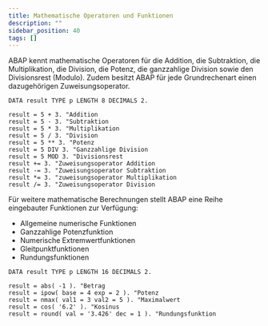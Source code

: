 ```yaml
---
title: Mathematische Operatoren und Funktionen
description: ""
sidebar_position: 40
tags: []
---
```


ABAP kennt mathematische Operatoren für die Addition, die Subtraktion, die Multiplikation, die
Division, die Potenz, die ganzzahlige Division sowie den Divisionsrest (Modulo). Zudem besitzt
ABAP für jede Grundrechenart einen dazugehörigen Zuweisungsoperator.

```abap showLineNumbers
DATA result TYPE p LENGTH 8 DECIMALS 2.

result = 5 + 3. "Addition
result = 5 - 3. "Subtraktion
result = 5 * 3. "Multiplikation
result = 5 / 3. "Division
result = 5 ** 3. "Potenz
result = 5 DIV 3. "Ganzzahlige Division
result = 5 MOD 3. "Divisionsrest
result += 3. "Zuweisungsoperator Addition
result -= 3. "Zuweisungsoperator Subtraktion
result *= 3. "zuweisungsoperator Multiplikation
result /= 3. "Zuweisungsoperator Division
```

Für weitere mathematische Berechnungen stellt ABAP eine Reihe eingebauter Funktionen zur Verfügung:

- Allgemeine numerische Funktionen
- Ganzzahlige Potenzfunktion
- Numerische Extremwertfunktionen
- Gleitpunktfunktionen
- Rundungsfunktionen

```abap showLineNumbers
DATA result TYPE p LENGTH 16 DECIMALS 2.

result = abs( -1 ). "Betrag
result = ipow( base = 4 exp = 2 ). "Potenz
result = nmax( val1 = 3 val2 = 5 ). "Maximalwert
result = cos( '6.2' ). "Kosinus
result = round( val = '3.426' dec = 1 ). "Rundungsfunktion
```
